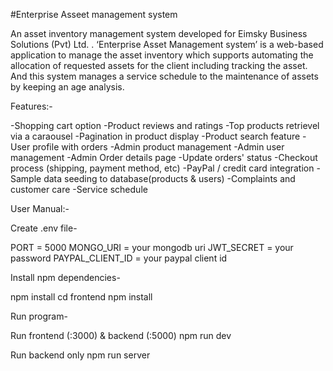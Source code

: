 #Enterprise Asseet management system

An asset inventory management system developed for Eimsky Business Solutions (Pvt) Ltd. . ‘Enterprise Asset Management system’ is a web-based application to manage the asset inventory which supports automating the allocation of requested assets for the client including tracking the asset. And this system manages a service schedule to the maintenance of assets by keeping an age analysis.


Features:-

-Shopping cart option
-Product reviews and ratings
-Top products retrievel via a caraousel
-Pagination in product display
-Product search feature
-User profile with orders
-Admin product management
-Admin user management
-Admin Order details page
-Update orders' status
-Checkout process (shipping, payment method, etc)
-PayPal / credit card integration
-Sample data seeding to database(products & users)
-Complaints and customer care
-Service schedule

User Manual:-

Create .env file-

PORT = 5000
MONGO_URI = your mongodb uri
JWT_SECRET = your password
PAYPAL_CLIENT_ID = your paypal client id

Install npm dependencies-

npm install
cd frontend
npm install

Run program-

Run frontend (:3000) & backend (:5000)
npm run dev

Run backend only
npm run server

